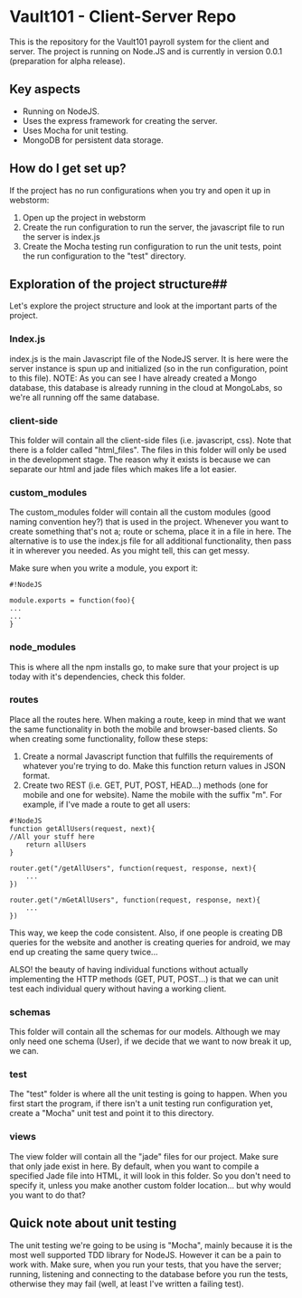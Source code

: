 # Vault101 - Client-Server Repo #

This is the repository for the Vault101 payroll system for the client and server. The project is running on Node.JS and is currently in version 0.0.1 (preparation for alpha release).

## Key aspects ##
* Running on NodeJS.
* Uses the express framework for creating the server.
* Uses Mocha for unit testing.
* MongoDB for persistent data storage.

## How do I get set up? ##
If the project has no run configurations when you try and open it up in webstorm:
1. Open up the project in webstorm
2. Create the run configuration to run the server, the javascript file to run the server is index.js
3. Create the Mocha testing run configuration to run the unit tests, point the run configuration to the "test" directory.

## Exploration of the project structure##
Let's explore the project structure and look at the important parts of the project.

### Index.js ###
index.js is the main Javascript file of the NodeJS server. It is here were the server instance is spun up and initialized (so in the run configuration, point to this file). 
NOTE: As you can see I have already created a Mongo database, this database is already running in the cloud at MongoLabs, so we're all running off the same database.

### client-side ###
This folder will contain all the client-side files (i.e. javascript, css). Note that there is a folder called "html_files". The files in this folder will only be used in the development stage. The reason why it exists is because we can separate our html and jade files which makes life a lot easier.

### custom_modules ###
The custom_modules folder will contain all the custom modules (good naming convention hey?) that is used in the project. Whenever you want to create something that's not a; route or schema, place it in a file in here. The alternative is to use the index.js file for all additional functionality, then pass it in wherever you needed. As you might tell, this can get messy.

Make sure when you write a module, you export it:

```
#!NodeJS

module.exports = function(foo){
...
...
}
```

### node_modules ###
This is where all the npm installs go, to make sure that your project is up today with it's dependencies, check this folder.

### routes ###
Place all the routes here. When making a route, keep in mind that we want the same functionality in both the mobile and browser-based clients. 
So when creating some functionality, follow these steps:
1. Create a normal Javascript function that fulfills the requirements of whatever you're trying to do. Make this function return values in JSON format.
2. Create two REST (i.e. GET, PUT, POST, HEAD...) methods (one for mobile and one for website). Name the mobile with the suffix "m". For example, if I've made a route to get all users:

```
#!NodeJS
function getAllUsers(request, next){
//All your stuff here
    return allUsers
}

router.get("/getAllUsers", function(request, response, next){
    ...
})

router.get("/mGetAllUsers", function(request, response, next){
    ...
})
```
This way, we keep the code consistent. Also, if one people is creating DB queries for the website and another is creating queries for android, we may end up creating the same query twice...

ALSO! the beauty of having individual functions without actually implementing the HTTP methods (GET, PUT, POST...) is that we can unit test each individual query without having a working client.

### schemas ###
This folder will contain all the schemas for our models. Although we may only need one schema (User), if we decide that we want to now break it up, we can.

### test ###
The "test" folder is where all the unit testing is going to happen. When you first start the program, if there isn't a unit testing run configuration yet, create a "Mocha" unit test and point it to this directory.

### views ###
The view folder will contain all the "jade" files for our project. Make sure that only jade exist in here. By default, when you want to compile a specified Jade file into HTML, it will look in this folder. So you don't need to specify it, unless you make another custom folder location... but why would you want to do that?

## Quick note about unit testing ##
The unit testing we're going to be using is "Mocha", mainly because it is the most well supported TDD library for NodeJS. However it can be a pain to work with. Make sure, when you run your tests, that you have the server; running, listening and connecting to the database before you run the tests, otherwise they may fail (well, at least I've written a failing test). 